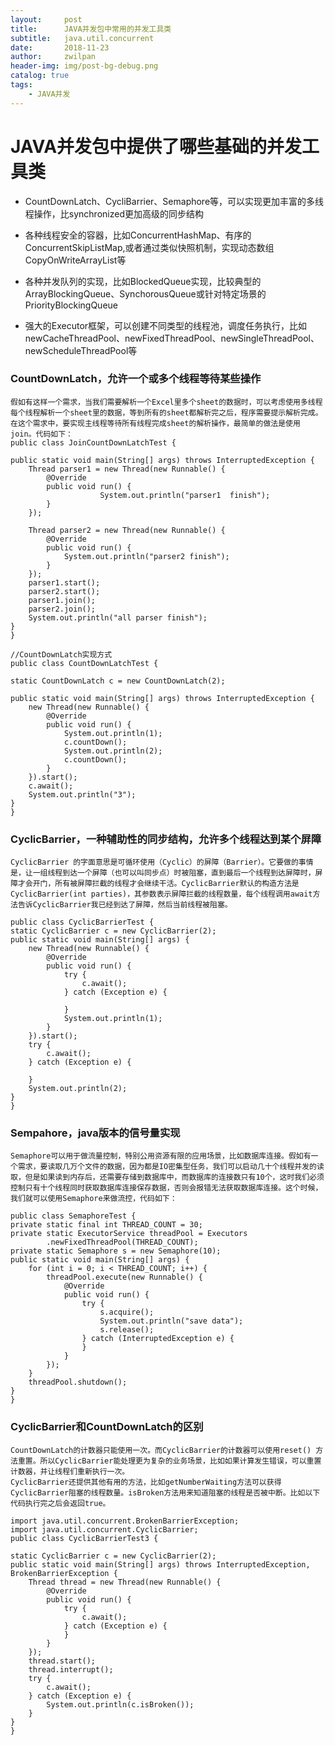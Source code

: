 ```yaml
---
layout:     post
title:      JAVA并发包中常用的并发工具类
subtitle:   java.util.concurrent
date:       2018-11-23
author:     zwilpan
header-img: img/post-bg-debug.png
catalog: true
tags:
    - JAVA并发
---
```


# JAVA并发包中提供了哪些基础的并发工具类

+ CountDownLatch、CycliBarrier、Semaphore等，可以实现更加丰富的多线程操作，比synchronized更加高级的同步结构

+ 各种线程安全的容器，比如ConcurrentHashMap、有序的ConcurrentSkipListMap,或者通过类似快照机制，实现动态数组CopyOnWriteArrayList等

+ 各种并发队列的实现，比如BlockedQueue实现，比较典型的ArrayBlockingQueue、SynchorousQueue或针对特定场景的PriorityBlockingQueue

+ 强大的Executor框架，可以创建不同类型的线程池，调度任务执行，比如newCacheThreadPool、newFixedThreadPool、newSingleThreadPool、newScheduleThreadPool等

### CountDownLatch，允许一个或多个线程等待某些操作  
    假如有这样一个需求，当我们需要解析一个Excel里多个sheet的数据时，可以考虑使用多线程每个线程解析一个sheet里的数据，等到所有的sheet都解析完之后，程序需要提示解析完成。在这个需求中，要实现主线程等待所有线程完成sheet的解析操作，最简单的做法是使用join。代码如下：
    public class JoinCountDownLatchTest {

	public static void main(String[] args) throws InterruptedException {
		Thread parser1 = new Thread(new Runnable() {
			@Override
			public void run() {  
                        System.out.println("parser1  finish");
			}
		});

		Thread parser2 = new Thread(new Runnable() {
			@Override
			public void run() {
				System.out.println("parser2 finish");
			}
		});
		parser1.start();
		parser2.start();
		parser1.join();
		parser2.join();
		System.out.println("all parser finish");
	}
    }

    //CountDownLatch实现方式
    public class CountDownLatchTest {

	static CountDownLatch c = new CountDownLatch(2);

	public static void main(String[] args) throws InterruptedException {
		new Thread(new Runnable() {
			@Override
			public void run() {
				System.out.println(1);
				c.countDown();
				System.out.println(2);
				c.countDown();
			}
		}).start();
		c.await();
		System.out.println("3");
	}
    }


### CyclicBarrier，一种辅助性的同步结构，允许多个线程达到某个屏障    
    CyclicBarrier 的字面意思是可循环使用（Cyclic）的屏障（Barrier）。它要做的事情是，让一组线程到达一个屏障（也可以叫同步点）时被阻塞，直到最后一个线程到达屏障时，屏障才会开门，所有被屏障拦截的线程才会继续干活。CyclicBarrier默认的构造方法是CyclicBarrier(int parties)，其参数表示屏障拦截的线程数量，每个线程调用await方法告诉CyclicBarrier我已经到达了屏障，然后当前线程被阻塞。 

    public class CyclicBarrierTest {
	static CyclicBarrier c = new CyclicBarrier(2);
	public static void main(String[] args) {
		new Thread(new Runnable() {
			@Override
			public void run() {
				try {
					c.await();
				} catch (Exception e) {

				}
				System.out.println(1);
			}
		}).start();
		try {
			c.await();
		} catch (Exception e) {

		}
		System.out.println(2);
	}
    }

### Sempahore，java版本的信号量实现  
    Semaphore可以用于做流量控制，特别公用资源有限的应用场景，比如数据库连接。假如有一个需求，要读取几万个文件的数据，因为都是IO密集型任务，我们可以启动几十个线程并发的读取，但是如果读到内存后，还需要存储到数据库中，而数据库的连接数只有10个，这时我们必须控制只有十个线程同时获取数据库连接保存数据，否则会报错无法获取数据库连接。这个时候，我们就可以使用Semaphore来做流控，代码如下：

    public class SemaphoreTest {
	private static final int THREAD_COUNT = 30;
	private static ExecutorService threadPool = Executors
			.newFixedThreadPool(THREAD_COUNT);
	private static Semaphore s = new Semaphore(10);
	public static void main(String[] args) {
		for (int i = 0; i < THREAD_COUNT; i++) {
			threadPool.execute(new Runnable() {
				@Override
				public void run() {
					try {
						s.acquire();
						System.out.println("save data");
						s.release();
					} catch (InterruptedException e) {
					}
				}
			});
		}
		threadPool.shutdown();
	}
    }


### CyclicBarrier和CountDownLatch的区别  
    CountDownLatch的计数器只能使用一次。而CyclicBarrier的计数器可以使用reset() 方法重置。所以CyclicBarrier能处理更为复杂的业务场景，比如如果计算发生错误，可以重置计数器，并让线程们重新执行一次。
    CyclicBarrier还提供其他有用的方法，比如getNumberWaiting方法可以获得CyclicBarrier阻塞的线程数量。isBroken方法用来知道阻塞的线程是否被中断。比如以下代码执行完之后会返回true。

    import java.util.concurrent.BrokenBarrierException;
    import java.util.concurrent.CyclicBarrier;
    public class CyclicBarrierTest3 {

    static CyclicBarrier c = new CyclicBarrier(2);
    public static void main(String[] args) throws InterruptedException, BrokenBarrierException {
        Thread thread = new Thread(new Runnable() {
            @Override
            public void run() {
                try {
                    c.await();
                } catch (Exception e) {
                }
            }
        });
        thread.start();
        thread.interrupt();
        try {
            c.await();
        } catch (Exception e) {
            System.out.println(c.isBroken());
        }
    }
    }










